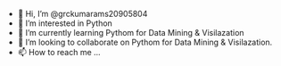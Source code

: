 - 👋 Hi, I’m @grckumarams20905804
- 👀 I’m interested in Python
- 🌱 I’m currently learning Pythom for Data Mining & Visilazation
- 💞️ I’m looking to collaborate on Pythom for Data Mining & Visilazation.
- 📫 How to reach me ...

<!---
grckumarams20905804/grckumarams20905804 is a ✨ special ✨ repository because its `README.md` (this file) appears on your GitHub profile.
You can click the Preview link to take a look at your changes.
--->
